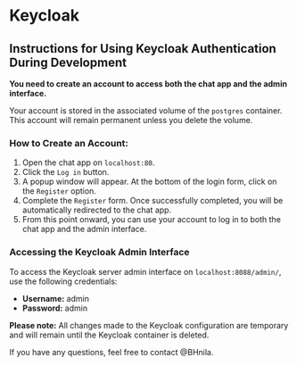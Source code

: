 # Keycloak

## Instructions for Using Keycloak Authentication During Development

**You need to create an account to access both the chat app and the admin interface.**

Your account is stored in the associated volume of the `postgres` container. This account will remain permanent unless you delete the volume.

### How to Create an Account:

1.  Open the chat app on `localhost:80`.
2.  Click the `Log in` button.
3.  A popup window will appear. At the bottom of the login form, click on the `Register` option.
4.  Complete the `Register` form. Once successfully completed, you will be automatically redirected to the chat app.
5.  From this point onward, you can use your account to log in to both the chat app and the admin interface.

### Accessing the Keycloak Admin Interface

To access the Keycloak server admin interface on `localhost:8088/admin/`, use the following credentials:

-   **Username:** admin
-   **Password:** admin

**Please note:** All changes made to the Keycloak configuration are temporary and will remain until the Keycloak container is deleted.

If you have any questions, feel free to contact @BHnila.
